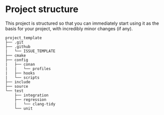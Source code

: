 # Project structure

This project is structured so that you can immediately start using it as the basis for your project,
with incredibly minor changes (if any).

```
project_template
├── .git
├── .github
|   └── ISSUE_TEMPLATE
├── cmake
├── config
|   ├── conan
|   |   └── profiles
|   ├── hooks
|   └── scripts
├── include
├── source
└── test
    ├── integration
    ├── regression
    |   └── clang-tidy
    └── unit
```
